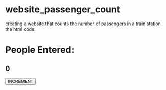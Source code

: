 # website_passenger_count
creating a website that counts the number of passengers in a train station
the html code:
<html>
    <head>
        <link rel="stylesheet" href="styles.css">
    </head>
    <body>
        <h1>People Entered:</h1>
        <h2 id="count-el">0</h2>
        <button id="increment-btn" onclick="increment()">INCREMENT</button>
        <script src="index.js"></script>
    </body>
</html>
